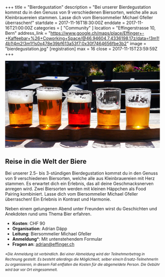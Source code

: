 +++
title = "Bierdegustation"
description = "Bei unserer Bierdegustation kommst du in den Genuss von 9 verschiedenen Biersorten, welche alle aus Kleinbrauereien stammen. Lasse dich vom Biersommelier Michael Gfeller überraschen!"
startdate = 2017-11-16T18:30:00Z
enddate = 2017-11-16T21:00:00Z
categories = [ "Community" ]
location = "Effingerstrasse 10, Bern"
address_link = "https://www.google.ch/maps/place/Effinger+-+Kaffeebar+%26+Coworking+Space/@46.94604,7.4336198,17z/data=!3m1!4b1!4m2!3m1!1s0x478e39bf613a53f7:0x30f7464656fbe3b2"
image = "bierdegustation.jpg"
[registration]
  max = 16
  close = 2017-11-15T23:59:59Z
+++

![Bierdegustation](bierdegustation.jpg)

## Reise in die Welt der Biere

Bei unserer 2.5- bis 3-stündigen Bierdegustation kommst du in den Genuss von 9 verschiedenen Biersorten, welche alle aus Kleinbrauereien mit Herz stammen. Es erwartet dich ein Erlebnis, das all deine Geschmacksnerven anregen wird. Zwei Biersorten werden mit kleinen Häppchen als Food Pairing kombiniert. Lasse dich vom Biersommelier Michael Gfeller überraschen! Ein Erlebnis in Kontrast und Harmonie.

Neben einem gelungenen Abend unter Freunden wirst du Geschichten und Anekdoten rund ums Thema Bier erfahren.


* **Kosten**: CHF 90   
* **Organisation**: Adrian Däpp
* **Leitung**: Biersommelier Michael Gfeller   
* **Anmeldung**\*: Mit untenstehendem Formular   
* **Fragen an**: [adrian@effinger.ch](mailto:adrian@effinger.ch)

<small>*\*Die Anmeldung ist verbindlich. Bei einer Abmeldung wird der Teilnehmerbetrag in Rechnung gestellt. Es besteht allerdings die Möglichkeit, selber eine/n Ersatz-TeilnehmerIn zu organisieren, in diesem Fall entfallen die Kosten für die abgemeldete Person. Die Gebühr wird bar vor Ort eingesammelt.*</small>

